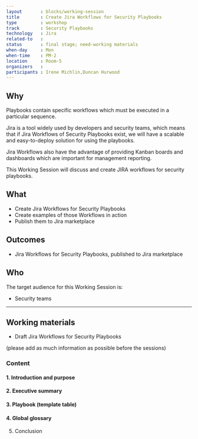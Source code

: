 ```yaml
---
layout       : blocks/working-session
title        : Create Jira Workflows for Security Playbooks
type         : workshop
track        : Security Playbooks
technology   : Jira
related-to   :
status       : final stage; need-working materials
when-day     : Mon
when-time    : PM-2
location     : Room-5
organizers   :
participants : Irene Michlin,Duncan Hurwood
---
```


## Why

Playbooks contain specific workflows which must be executed in a particular sequence.

Jira is a tool widely used by developers and security teams, which means that if Jira Workflows of Security Playbooks exist, we will have a scalable and easy-to-deploy solution for using the playbooks.

Jira Workflows also have the advantage of providing Kanban boards and dashboards which are important for management reporting.

This Working Session will discuss and create JIRA workflows for security playbooks.

## What

 - Create Jira Workflows for Security Playbooks
 - Create examples of those Workflows in action
 - Publish them to Jira marketplace
 
## Outcomes

- Jira Workflows for Security Playbooks, published to Jira marketplace

## Who

The target audience for this Working Session is:

 - Security teams
 
--- 

## Working materials

- Draft Jira Workflows for Security Playbooks

(please add as much information as possible before the sessions)

### Content

#### 1. Introduction and purpose

#### 2. Executive summary

#### 3. Playbook (template table)

#### 4. Global glossary

5. Conclusion
